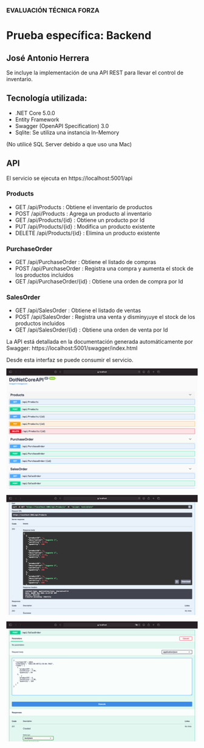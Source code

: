### EVALUACIÓN TÉCNICA FORZA

# Prueba específica: Backend

## José Antonio Herrera

Se incluye la implementación de una API REST para llevar el control de inventario.

## Tecnología utilizada:

- .NET Core 5.0.0
- Entity Framework
- Swagger (OpenAPI Specification) 3.0
- Sqlite: Se utiliza una instancia In-Memory

(No utilicé SQL Server debido a que uso una Mac)

## API

El servicio se ejecuta en https://localhost:5001/api

### Products

- GET /api/Products : Obtiene el inventario de productos
- POST /api/Products : Agrega un producto al inventario
- GET /api/Products/{id} : Obtiene un producto por Id
- PUT /api/Products/{id} : Modifica un producto existente
- DELETE /api/Products/{id} : Elimina un producto existente

### PurchaseOrder

- GET /api/PurchaseOrder : Obtiene el listado de compras
- POST /api/PurchaseOrder : Registra una compra y aumenta el stock de los productos incluidos
- GET /api/PurchaseOrder/{id} : Obtiene una orden de compra por Id

### SalesOrder

- GET /api/SalesOrder : Obtiene el listado de ventas
- POST /api/SalesOrder : Registra una venta y disminy¡uye el stock de los productos incluidos
- GET /api/SalesOrder/{id} : Obtiene una orden de venta por Id

La API está detallada en la documentación generada automáticamente por Swagger:
https://localhost:5001/swagger/index.html

Desde esta interfaz se puede consumir el servicio.

![](screenshot1.png)

![](screenshot2.png)

![](screenshot3.png)

